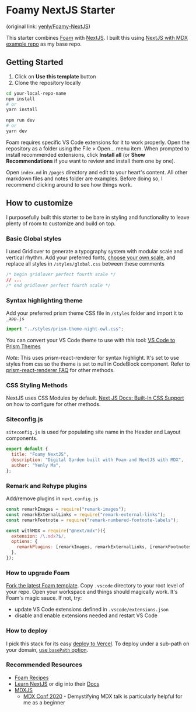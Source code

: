 # Foamy NextJS Starter

(original link: [yenly/Foamy-NextJS](https://github.com/yenly/foamy-nextjs))

This starter combines [Foam](https://foambubble.github.io/foam) with [NextJS](https://nextjs.org). I built this using [NextJS with MDX example repo](https://github.com/vercel/next.js/tree/canary/examples/with-mdx) as my base repo.

## Getting Started

1. Click on **Use this template** button
2. Clone the repository locally

```bash
cd your-local-repo-name
npm install
# or
yarn install

npm run dev
# or
yarn dev
```

Foam requires specific VS Code extensions for it to work properly. Open the repository as a folder using the File > Open... menu item. When prompted to install recommended extensions, click **Install all** (or **Show Recommendations** if you want to review and install them one by one).

Open `index.md` in `/pages` directory and edit to your heart's content. All other markdown files and notes folder are examples. Before doing so, I recommend clicking around to see how things work.

## How to customize

I purposefully built this starter to be bare in styling and functionality to leave plenty of room to customize and build on top.

### Basic Global styles

I used Gridlover to generate a typography system with modular scale and vertical rhythm. Add your preferred fonts, [choose your own scale](https://www.gridlover.net/try), and replace all styles in `/styles/global.css` between these comments

```CSS
/* begin gridlover perfect fourth scale */
// ...
/* end gridlover perfect fourth scale */
```

### Syntax highlighting theme

Add your preferred prism theme CSS file in `/styles` folder and import it to `_app.js`

```javascript
import "../styles/prism-theme-night-owl.css";
```

You can convert your VS Code theme to use with this tool:
[VS Code to Prism Themes](https://prism.dotenv.dev/)

_Note:_ This uses prism-react-renderer for syntax highlight. It's set to use styles from css so the theme is set to null in CodeBlock component. Refer to [prism-react-renderer FAQ](https://github.com/FormidableLabs/prism-react-renderer#faq) for other methods.

### CSS Styling Methods

NextJS uses CSS Modules by default. [Next JS Docs: Built-In CSS Support](https://nextjs.org/docs/basic-features/built-in-css-support) on how to configure for other methods.

### Siteconfig.js

`siteconfig.js` is used for populating site name in the Header and Layout components.

```javascript
export default {
  title: "Foamy NextJS",
  description: "Digital Garden built with Foam and NextJS with MDX",
  author: "Yenly Ma",
};
```

### Remark and Rehype plugins

Add/remove plugins in `next.config.js`

```javascript
const remarkImages = require("remark-images");
const remarkExternalLinks = require("remark-external-links");
const remarkFootnote = require("remark-numbered-footnote-labels");

const withMDX = require("@next/mdx")({
  extension: /\.mdx?$/,
  options: {
    remarkPlugins: [remarkImages, remarkExternalLinks, [remarkFootnotes]],
  },
});
```

### How to upgrade Foam

[Fork the latest Foam template](https://github.com/foambubble/foam-template). Copy `.vscode` directory to your root level of your repo. Open your workspace and things should magically work. It's Foam's magic sauce. If not, try:

- update VS Code extensions defined in `.vscode/extensions.json`
- disable and enable extensions needed and restart VS Code

### How to deploy

I pick this stack for its easy [deploy to Vercel](https://nextjs.org/docs/deployment). To deploy under a sub-path on your domain, [use `basePath` option](https://nextjs.org/docs/api-reference/next.config.js/basepath).

### Recommended Resources

- [Foam Recipes](https://foambubble.github.io/foam/recipes)
- [Learn NextJS](https://nextjs.org/learn/basics/create-nextjs-app) or dig into their [Docs](https://nextjs.org/docs/getting-started)
- [MDXJS](https://mdxjs.com/)
  - [MDX Conf 2020](https://egghead.io/playlists/mdx-conf-3fc2) - Demystifying MDX talk is particularly helpful for me as a beginner
